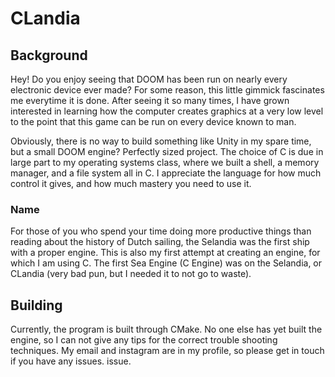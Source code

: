 # CLandia

## Background

Hey! Do you enjoy seeing that DOOM has been run on nearly every electronic
device ever made? For some reason, this little gimmick fascinates me 
everytime it is done. After seeing it so many times, I have grown interested
in learning how the computer creates graphics at a very low level
to the point that this game can be run on every device known to man.

Obviously, there is no way to build something like Unity in my spare time,
but a small DOOM engine? Perfectly sized project. The choice of C is due
in large part to my operating systems class, where we built a shell, a 
memory manager, and a file system all in C. I appreciate the language
for how much control it gives, and how much mastery you need to use it.

### Name
For those of you who spend your time doing more productive things than
reading about the history of Dutch sailing, the Selandia was the first
ship with a proper engine. This is also my first attempt at creating an engine,
for which I am using C. The first Sea Engine (C Engine) was on the Selandia,
or CLandia (very bad pun, but I needed it to not go to waste).


## Building

Currently, the program is built through CMake. No one else has yet built the
engine, so I can not give any tips for the correct trouble shooting
techniques. My email and instagram are in my profile, so please get 
in touch if you have any issues.
issue.

